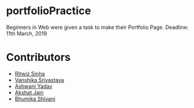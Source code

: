 # portfolioPractice

Beginners in Web were given a task to make their Portfolio Page.
Deadline: 11th March, 2019

# Contributors

<ul>
  <li><a href="https://ritwizsinha.github.io/portfolio">Ritwiz Sinha</a></li>
  <li><a href="https://vanshikasrivastava16.github.io/portfolio/">Vanshika Srivastava</a></li>

  <li><a href="https://ashwaniydv.github.io/portfolio">Ashwani Yadav</a></li>

<li><a href="https://akshat99.github.io/">Akshat Jain</a></li>
<li><a href="https://bhumikashivani2001.github.io/">Bhumika Shivani</a></li>

</ul>

